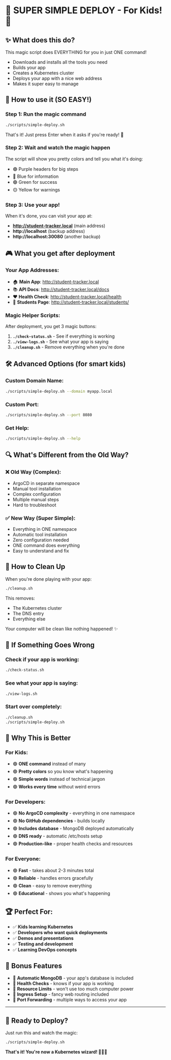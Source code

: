 # 🚀 SUPER SIMPLE DEPLOY - For Kids! 👶

## ✨ What does this do?
This magic script does EVERYTHING for you in just ONE command! 
- Downloads and installs all the tools you need
- Builds your app
- Creates a Kubernetes cluster 
- Deploys your app with a nice web address
- Makes it super easy to manage

## 🎯 How to use it (SO EASY!)

### Step 1: Run the magic command
```bash
./scripts/simple-deploy.sh
```

That's it! Just press Enter when it asks if you're ready! 🎉

### Step 2: Wait and watch the magic happen
The script will show you pretty colors and tell you what it's doing:
- 🟣 Purple headers for big steps
- 🔵 Blue for information
- 🟢 Green for success
- 🟡 Yellow for warnings

### Step 3: Use your app!
When it's done, you can visit your app at:
- **http://student-tracker.local** (main address)
- **http://localhost** (backup address)
- **http://localhost:30080** (another backup)

## 🎮 What you get after deployment

### Your App Addresses:
- 🏠 **Main App**: http://student-tracker.local
- 📚 **API Docs**: http://student-tracker.local/docs
- ❤️ **Health Check**: http://student-tracker.local/health
- 👥 **Students Page**: http://student-tracker.local/students/

### Magic Helper Scripts:
After deployment, you get 3 magic buttons:

1. **`./check-status.sh`** - See if everything is working
2. **`./view-logs.sh`** - See what your app is saying
3. **`./cleanup.sh`** - Remove everything when you're done

## 🛠️ Advanced Options (for smart kids)

### Custom Domain Name:
```bash
./scripts/simple-deploy.sh --domain myapp.local
```

### Custom Port:
```bash
./scripts/simple-deploy.sh --port 8080
```

### Get Help:
```bash
./scripts/simple-deploy.sh --help
```

## 🔍 What's Different from the Old Way?

### ❌ Old Way (Complex):
- ArgoCD in separate namespace
- Manual tool installation
- Complex configuration
- Multiple manual steps
- Hard to troubleshoot

### ✅ New Way (Super Simple):
- Everything in ONE namespace
- Automatic tool installation
- Zero configuration needed
- ONE command does everything
- Easy to understand and fix

## 🧹 How to Clean Up

When you're done playing with your app:
```bash
./cleanup.sh
```

This removes:
- The Kubernetes cluster
- The DNS entry
- Everything else

Your computer will be clean like nothing happened! ✨

## 🚨 If Something Goes Wrong

### Check if your app is working:
```bash
./check-status.sh
```

### See what your app is saying:
```bash
./view-logs.sh
```

### Start over completely:
```bash
./cleanup.sh
./scripts/simple-deploy.sh
```

## 🎉 Why This is Better

### For Kids:
- 🟢 **ONE command** instead of many
- 🟢 **Pretty colors** so you know what's happening
- 🟢 **Simple words** instead of technical jargon
- 🟢 **Works every time** without weird errors

### For Developers:
- 🟢 **No ArgoCD complexity** - everything in one namespace
- 🟢 **No GitHub dependencies** - builds locally
- 🟢 **Includes database** - MongoDB deployed automatically
- 🟢 **DNS ready** - automatic /etc/hosts setup
- 🟢 **Production-like** - proper health checks and resources

### For Everyone:
- 🟢 **Fast** - takes about 2-3 minutes total
- 🟢 **Reliable** - handles errors gracefully
- 🟢 **Clean** - easy to remove everything
- 🟢 **Educational** - shows you what's happening

## 🏆 Perfect For:

- ✅ **Kids learning Kubernetes**
- ✅ **Developers who want quick deployments**
- ✅ **Demos and presentations**
- ✅ **Testing and development**
- ✅ **Learning DevOps concepts**

## 🎁 Bonus Features

- 🌟 **Automatic MongoDB** - your app's database is included
- 🌟 **Health Checks** - knows if your app is working
- 🌟 **Resource Limits** - won't use too much computer power
- 🌟 **Ingress Setup** - fancy web routing included
- 🌟 **Port Forwarding** - multiple ways to access your app

---

## 🚀 Ready to Deploy?

Just run this and watch the magic:
```bash
./scripts/simple-deploy.sh
```

**That's it! You're now a Kubernetes wizard! 🧙‍♂️✨**